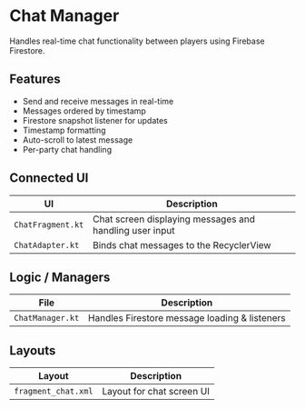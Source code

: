 # Chat Manager
Handles real-time chat functionality between players using Firebase Firestore.

## Features
- Send and receive messages in real-time
- Messages ordered by timestamp
- Firestore snapshot listener for updates
- Timestamp formatting
- Auto-scroll to latest message
- Per-party chat handling

## Connected UI
| UI                  | Description                                              |
|---------------------|----------------------------------------------------------|
| `ChatFragment.kt`   | Chat screen displaying messages and handling user input  |
| `ChatAdapter.kt`    | Binds chat messages to the RecyclerView                  |

## Logic / Managers
| File             | Description                                   |
|------------------|-----------------------------------------------|
| `ChatManager.kt` | Handles Firestore message loading & listeners |

## Layouts
| Layout                  | Description                      |
|-------------------------|----------------------------------|
| `fragment_chat.xml`     | Layout for chat screen UI        |

